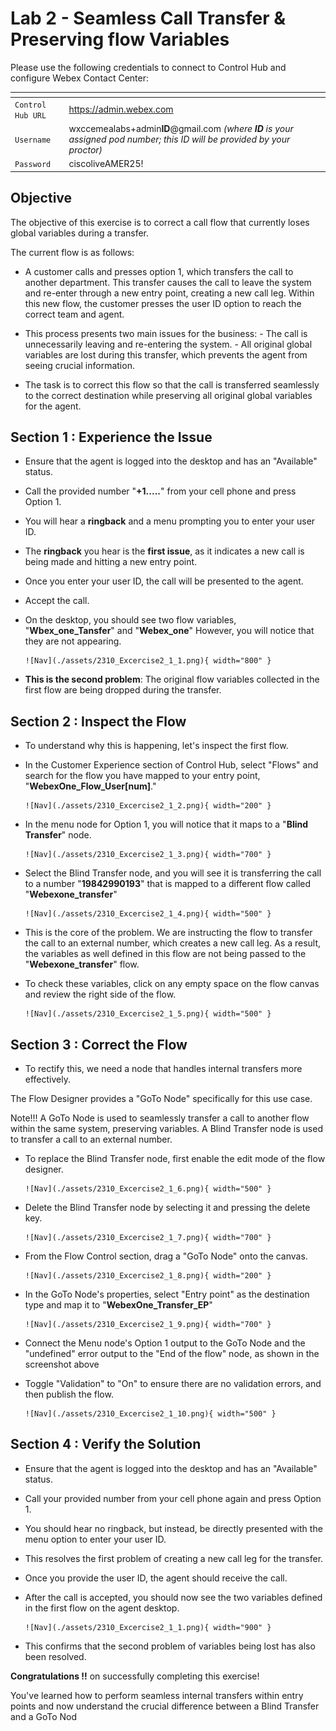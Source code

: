 # Lab 2 - Seamless Call Transfer & Preserving flow Variables

Please use the following credentials to connect to Control Hub and configure Webex Contact Center:

| <!-- -->         | <!-- -->         |
| ---------------- | ---------------- |
| `Control Hub URL`            | <a href="https://admin.webex.com" target="_blank">https://admin.webex.com</a> |
| `Username`       | wxccemealabs+admin**ID**@gmail.com  _(where **ID** is your assigned pod number; this ID will be provided by your proctor)_ |
| `Password`       | ciscoliveAMER25! |


## Objective 

The objective of this exercise is to correct a call flow that currently loses global variables during a transfer.

The current flow is as follows: 

- A customer calls and presses option 1, which transfers the call to another department. This transfer causes the call to leave the system and re-enter through a new entry point, creating a new call leg. Within this new flow, the customer presses the user ID option to reach the correct team and agent.

- This process presents two main issues for the business:
      - The call is unnecessarily leaving and re-entering the system.
      - All original global variables are lost during this transfer, which prevents the agent from seeing crucial information.

- The task is to correct this flow so that the call is transferred seamlessly to the correct destination while preserving all original global variables for the agent.


## Section 1 : Experience the Issue

- Ensure that the agent is logged into the desktop and has an "Available" status.

- Call the provided number "**+1.....**" from your cell phone and press Option 1. 

- You will hear a **ringback** and a menu prompting you to enter your user ID.

- The **ringback** you hear is the **first issue**, as it indicates a new call is being made and hitting a new entry point.

- Once you enter your user ID, the call will be presented to the agent.

- Accept the call. 

- On the desktop, you should see two flow variables, "**Wbex_one_Tansfer**" and "**Webex_one**" However, you will notice that they are not appearing.

      ![Nav](./assets/2310_Excercise2_1_1.png){ width="800" }

- **This is the second problem**: The original flow variables collected in the first flow are being dropped during the transfer.

## Section 2 : Inspect the Flow

- To understand why this is happening, let's inspect the first flow.

- In the Customer Experience section of Control Hub, select "Flows" and search for the flow you have mapped to your entry point, "**WebexOne_Flow_User[num]**."

      ![Nav](./assets/2310_Excercise2_1_2.png){ width="200" }

- In the menu node for Option 1, you will notice that it maps to a "**Blind Transfer**" node.

      ![Nav](./assets/2310_Excercise2_1_3.png){ width="700" }

- Select the Blind Transfer node, and you will see it is transferring the call to a number "**19842990193**" that is mapped to a different flow called "**Webexone_transfer**"

      ![Nav](./assets/2310_Excercise2_1_4.png){ width="500" }

- This is the core of the problem. We are instructing the flow to transfer the call to an external number, which creates a new call leg. As a result, the variables as well defined in this flow are not being passed to the "**Webexone_transfer**" flow.

- To check these variables, click on any empty space on the flow canvas and review the right side of the flow.

      ![Nav](./assets/2310_Excercise2_1_5.png){ width="500" }

## Section 3 : Correct the Flow 

- To rectify this, we need a node that handles internal transfers more effectively. 

The Flow Designer provides a "GoTo Node" specifically for this use case.

Note!!!
  A GoTo Node is used to seamlessly transfer a call to another flow within the same system, preserving variables. 
  A Blind Transfer node is used to transfer a call to an external number.

- To replace the Blind Transfer node, first enable the edit mode of the flow designer.

      ![Nav](./assets/2310_Excercise2_1_6.png){ width="500" }

- Delete the Blind Transfer node by selecting it and pressing the delete key.

      ![Nav](./assets/2310_Excercise2_1_7.png){ width="700" }

- From the Flow Control section, drag a "GoTo Node" onto the canvas.

      ![Nav](./assets/2310_Excercise2_1_8.png){ width="200" }

- In the GoTo Node's properties, select "Entry point" as the destination type and map it to "**WebexOne_Transfer_EP**"

      ![Nav](./assets/2310_Excercise2_1_9.png){ width="700" }

- Connect the Menu node's Option 1 output to the GoTo Node and the "undefined" error output to the "End of the flow" node, as shown in the screenshot above 

- Toggle "Validation" to "On" to ensure there are no validation errors, and then publish the flow.

      ![Nav](./assets/2310_Excercise2_1_10.png){ width="500" }

## Section 4 : Verify the Solution

- Ensure that the agent is logged into the desktop and has an "Available" status.

- Call your provided number from your cell phone again and press Option 1. 

- You should hear no ringback, but instead, be directly presented with the menu option to enter your user ID.

- This resolves the first problem of creating a new call leg for the transfer.

- Once you provide the user ID, the agent should receive the call.

- After the call is accepted, you should now see the two variables defined in the first flow on the agent desktop.

      ![Nav](./assets/2310_Excercise2_1_1.png){ width="900" }

- This confirms that the second problem of variables being lost has also been resolved.

**Congratulations !!** on successfully completing this exercise! 

You've learned how to perform seamless internal transfers within entry points and now understand the crucial difference between a Blind Transfer and a GoTo Nod


